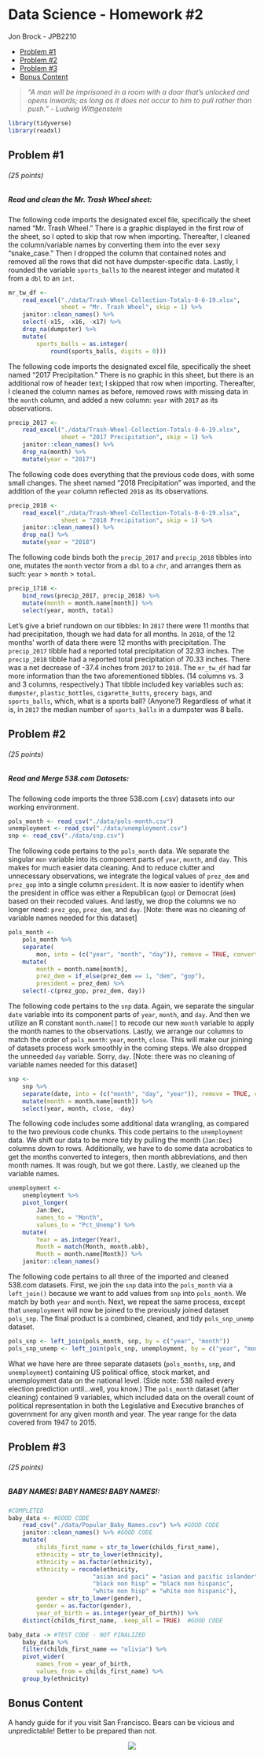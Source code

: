 Data Science - Homework \#2
================
Jon Brock - JPB2210

  - [Problem \#1](#problem-1)
  - [Problem \#2](#problem-2)
  - [Problem \#3](#problem-3)
  - [Bonus Content](#bonus-content)

> *“A man will be imprisoned in a room with a door that’s unlocked and
> opens inwards; as long as it does not occur to him to pull rather than
> push.” - Ludwig Wittgenstein*

``` r
library(tidyverse)
library(readxl)
```

## Problem \#1

###### (*25 points*)

##### *Read and clean the Mr. Trash Wheel sheet:*

The following code imports the designated excel file, specifically the
sheet named “Mr. Trash Wheel.” There is a graphic displayed in the first
row of the sheet, so I opted to skip that row when importing.
Thereafter, I cleaned the column/variable names by converting them into
the ever sexy “snake\_case.” Then I dropped the column that contained
notes and removed all the rows that did not have dumpster-specific data.
Lastly, I rounded the variable `sports_balls` to the nearest integer and
mutated it from a `dbl` to an `int`.

``` r
mr_tw_df <-
    read_excel("./data/Trash-Wheel-Collection-Totals-8-6-19.xlsx", 
               sheet = "Mr. Trash Wheel", skip = 1) %>% 
    janitor::clean_names() %>% 
    select(-x15, -x16, -x17) %>% 
    drop_na(dumpster) %>% 
    mutate(
        sports_balls = as.integer(
            round(sports_balls, digits = 0)))
```

The following code imports the designated excel file, specifically the
sheet named “2017 Precipitation.” There is no graphic in this sheet, but
there is an additional row of header text; I skipped that row when
importing. Thereafter, I cleaned the column names as before, removed
rows with missing data in the `month` column, and added a new column:
`year` with `2017` as its observations.

``` r
precip_2017 <-
    read_excel("./data/Trash-Wheel-Collection-Totals-8-6-19.xlsx", 
               sheet = "2017 Precipitation", skip = 1) %>%
    janitor::clean_names() %>% 
    drop_na(month) %>% 
    mutate(year = "2017")
```

The following code does everything that the previous code does, with
some small changes. The sheet named “2018 Precipitation” was imported,
and the addition of the `year` column reflected `2018` as its
observations.

``` r
precip_2018 <-
    read_excel("./data/Trash-Wheel-Collection-Totals-8-6-19.xlsx", 
               sheet = "2018 Precipitation", skip = 1) %>%
    janitor::clean_names() %>% 
    drop_na() %>% 
    mutate(year = "2018")
```

The following code binds both the `precip_2017` and `precip_2018`
tibbles into one, mutates the `month` vector from a `dbl` to a `chr`,
and arranges them as such: `year` \> `month` \> `total`.

``` r
precip_1718 <-
    bind_rows(precip_2017, precip_2018) %>% 
    mutate(month = month.name[month]) %>% 
    select(year, month, total)
```

Let’s give a brief rundown on our tibbles: In `2017` there were 11
months that had precipitation, though we had data for all months. In
`2018`, of the 12 months’ worth of data there were 12 months with
precipitation. The `precip_2017` tibble had a reported total
precipitation of 32.93 inches. The `precip_2018` tibble had a reported
total precipitation of 70.33 inches. There was a net decrease of -37.4
inches from `2017` to `2018`. The `mr_tw_df` had far more information
than the two aforementioned tibbles. (14 columns vs. 3 and 3 columns,
respectively.) That tibble included key variables such as: `dumpster`,
`plastic_bottles`, `cigarette_butts`, `grocery bags`, and
`sports_balls`, which, what is a sports ball? (Anyone?) Regardless of
what it is, in `2017` the median number of `sports_balls` in a dumpster
was 8 balls.

## Problem \#2

###### (*25 points*)

##### *Read and Merge 538.com Datasets:*

The following code imports the three 538.com (.csv) datasets into our
working environment.

``` r
pols_month <- read_csv("./data/pols-month.csv")
unemployment <- read_csv("./data/unemployment.csv")
snp <- read_csv("./data/snp.csv")
```

The following code pertains to the `pols_month` data. We separate the
singular `mon` variable into its component parts of `year`, `month`, and
`day`. This makes for much easier data cleaning. And to reduce clutter
and unnecessary observations, we integrate the logical values of
`prez_dem` and `prez_gop` into a single column `president`. It is now
easier to identify when the president in office was either a Republican
(`gop`) or Democrat (`dem`) based on their recoded values. And lastly,
we drop the columns we no longer need: `prez_gop`, `prez_dem`, and
`day`. \[Note: there was no cleaning of variable names needed for this
dataset\]

``` r
pols_month <- 
    pols_month %>% 
    separate(
        mon, into = (c("year", "month", "day")), remove = TRUE, convert = TRUE) %>%
    mutate(
        month = month.name[month],
        prez_dem = if_else(prez_dem == 1, "dem", "gop"),
        president = prez_dem) %>%
    select(-c(prez_gop, prez_dem, day))
```

The following code pertains to the `snp` data. Again, we separate the
singular `date` variable into its component parts of `year`, `month`,
and `day`. And then we utilize an R constant `month.name[]` to recode
our new `month` variable to apply the month names to the observations.
Lastly, we arrange our columns to match the order of `pols_month`:
`year`, `month`, `close`. This will make our joining of datasets process
work smoothly in the coming steps. We also dropped the unneeded `day`
variable. Sorry, `day`. \[Note: there was no cleaning of variable names
needed for this dataset\]

``` r
snp <-
    snp %>%
    separate(date, into = (c("month", "day", "year")), remove = TRUE, convert = TRUE) %>%
    mutate(month = month.name[month]) %>%
    select(year, month, close, -day)
```

The following code includes some additional data wrangling, as compared
to the two previous code chunks. This code pertains to the
`unemployment` data. We shift our data to be more tidy by pulling the
month (`Jan:Dec`) columns down to rows. Additionally, we have to do some
data acrobatics to get the months converted to integers, then month
abbreviations, and then month names. It was rough, but we got there.
Lastly, we cleaned up the variable names.

``` r
unemployment <-
    unemployment %>%
    pivot_longer(
        Jan:Dec,
        names_to = "Month",
        values_to = "Pct_Unemp") %>%
    mutate(
        Year = as.integer(Year),
        Month = match(Month, month.abb),
        Month = month.name[Month]) %>%
    janitor::clean_names()
```

The following code pertains to all three of the imported and cleaned
538.com datasets. First, we join the `snp` data into the `pols_month`
via a `left_join()` because we want to add values from `snp` into
`pols_month`. We match by both `year` and `month`. Next, we repeat the
same process, except that `unemployment` will now be joined to the
previously joined dataset `pols_snp`. The final product is a combined,
cleaned, and tidy `pols_snp_unemp` dataset.

``` r
pols_snp <- left_join(pols_month, snp, by = c("year", "month"))
pols_snp_unemp <- left_join(pols_snp, unemployment, by = c("year", "month"))
```

What we have here are three separate datasets (`pols_months`, `snp`, and
`unemployment`) containing US political office, stock market, and
unemployment data on the national level. (Side note: 538 nailed every
election prediction until…well, you know.) The `pols_month` dataset
(after cleaning) contained 9 variables, which included data on the
overall count of political representation in both the Legislative and
Executive branches of government for any given month and year. The year
range for the data covered from 1947 to 2015.

## Problem \#3

###### (*25 points*)

##### *BABY NAMES\! BABY NAMES\! BABY NAMES\!:*

``` r
#COMPLETED
baby_data <- #GOOD CODE
    read_csv("./data/Popular_Baby_Names.csv") %>% #GOOD CODE
    janitor::clean_names() %>% #GOOD CODE
    mutate(
        childs_first_name = str_to_lower(childs_first_name),
        ethnicity = str_to_lower(ethnicity),
        ethnicity = as.factor(ethnicity),
        ethnicity = recode(ethnicity, 
                        "asian and paci" = "asian and pacific islander",
                        "black non hisp" = "black non hispanic",
                        "white non hisp" = "white non hispanic"),
        gender = str_to_lower(gender),
        gender = as.factor(gender),
        year_of_birth = as.integer(year_of_birth)) %>% 
    distinct(childs_first_name, .keep_all = TRUE)  #GOOD CODE
```

``` r
baby_data -> #TEST CODE - NOT FINALIZED
    baby_data %>% 
    filter(childs_first_name == "olivia") %>% 
    pivot_wider(
        names_from = year_of_birth,
        values_from = childs_first_name) %>% 
    group_by(ethnicity)
```

## Bonus Content

A handy guide for if you visit San Francisco. Bears can be vicious and
unpredictable\! Better to be prepared than not.

<center>

![](bear_field_guide.jpg)

</center>

